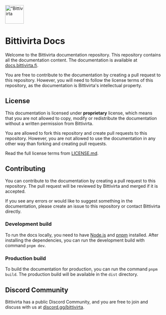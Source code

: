<picture height="60">
    <source media="(prefers-color-scheme: dark)" srcset="https://cdn.bittivirta.fi/graphics/logo/2023/bittivirta/svg/logo-alt.svg">
    <img alt=“Bittivirta Logo” src="https://cdn.bittivirta.fi/graphics/logo/2023/bittivirta/svg/logo.svg" height="60">
</picture>

# Bittivirta Docs

Welcome to the Bittivirta documentation repository. This repository contains all the documentation content. The documentation is available at [docs.bittivirta.fi](https://docs.bittivirta.fi).

You are free to contribute to the documentation by creating a pull request to this repository. However, you will need to follow the license terms of this repository, as the documentation is Bittivirta's intellectual property.

## License

This documentation is licensed under **proprietary** license, which means that you are not allowed to copy, modify or redistribute the documentation without a written permission from Bittivirta.

You are allowed to fork this repository and create pull requests to this repository. However, you are not allowed to use the documentation in any other way than forking and creating pull requests.

Read the full license terms from [LICENSE.md](LICENSE.md).

## Contributing

You can contribute to the documentation by creating a pull request to this repository. The pull request will be reviewed by Bittivirta and merged if it is accepted.

If you see any errors or would like to suggest something in the documentation, please create an issue to this repository or contact Bittivirta directly.

### Development build

To run the docs locally, you need to have [Node.js](https://nodejs.org/en/) and [pnpm](https://pnpm.io/) installed. After installing the dependencies, you can run the development build with command `pnpm dev`.

### Production build

To build the documentation for production, you can run the command `pnpm build`. The production build will be available in the `dist` directory.

## Discord Community

Bittivirta has a public Discord Community, and you are free to join and discuss with us at [discord.gg/bittivirta](https://discord.gg/bittivirta).